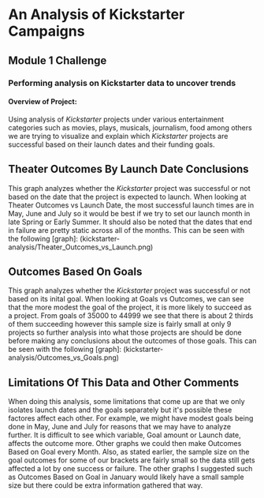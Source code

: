 # An Analysis of Kickstarter Campaigns
## Module 1 Challenge
### Performing analysis on Kickstarter data to uncover trends
#### Overview of Project:
Using analysis of *Kickstarter* projects under various entertainment categories such as movies, plays, musicals, journalism, food among others we are trying to visualize and explain which *Kickstarter* projects are successful based on their launch dates and their funding goals. 
## Theater Outcomes By Launch Date Conclusions
This graph analyzes whether the *Kickstarter* project was successful or not based on the date that the project is expected to launch. 
When looking at Theater Outcomes vs Launch Date, the most successful launch times are in May, June and July so it would be best if we try to set our launch month in late Spring or Early Summer. It should also be noted that the dates that end in failure are pretty static across all of the months. This can be seen with the following [graph]: (kickstarter-analysis/Theater_Outcomes_vs_Launch.png)

## Outcomes Based On Goals
This graph analyzes whether the *Kickstarter* project was successful or not based on its inital goal.
When looking at Goals vs Outcomes, we can see that the more modest the goal of the project, it is more likely to succeed as a project. From goals of 35000 to 44999 we see that there is about 2 thirds of them succeeding however this sample size is fairly small at only 9 projects so further analysis into what those projects are should be done before making any conclusions about the outcomes of those goals. This can be seen with the following [graph]: (kickstarter-analysis/Outcomes_vs_Goals.png)

## Limitations Of This Data and Other Comments
When doing this analysis, some limitations that come up are that we only isolates launch dates and the goals separately but it's possible these factores affect each other. For example, we might have modest goals being done in May, June and July for reasons that we may have to analyze further. It is difficult to see which variable, Goal amount or Launch date, affects the outcome more. Other graphs we could then make Outcomes Based on Goal every Month.
Also, as stated earlier, the sample size on the goal outcomes for some of our brackets are fairly small so the data still gets affected a lot by one success or failure. The other graphs I suggested such as Outcomes Based on Goal in January would likely have a small sample size but there could be extra information gathered that way.
